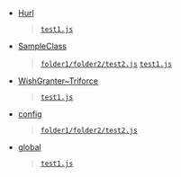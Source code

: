 - [Hurl](context/Hurl.md)

  > [`test1.js`](file/test1.md)

- [SampleClass](context/SampleClass.md)

  > [`folder1/folder2/test2.js`](file/folder1/folder2/test2.md) [`test1.js`](file/test1.md)

- [WishGranter~Triforce](context/WishGranter~Triforce.md)

  > [`test1.js`](file/test1.md)

- [config](context/config.md)

  > [`folder1/folder2/test2.js`](file/folder1/folder2/test2.md)

- [global](context/global.md)

  > [`test1.js`](file/test1.md)

